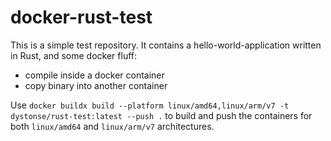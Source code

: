 # docker-rust-test

This is a simple test repository. It contains a hello-world-application written in Rust, and some docker fluff:

 * compile inside a docker container
 * copy binary into another container

Use `docker buildx build --platform linux/amd64,linux/arm/v7 -t dystonse/rust-test:latest --push .` to build and push the containers for both `linux/amd64` and `linux/arm/v7` architectures.